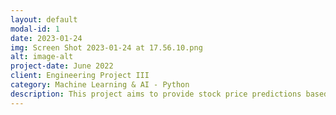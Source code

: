 ```yaml
---
layout: default
modal-id: 1
date: 2023-01-24
img: Screen Shot 2023-01-24 at 17.56.10.png
alt: image-alt
project-date: June 2022
client: Engineering Project III
category: Machine Learning & AI - Python
description: This project aims to provide stock price predictions based on the latest machine learning technologies to all retail investors. Tools Used: Python 3.7, Pycharm IDE, Streamlit, Facebook Prophet, Yahoo Finance
---
```

